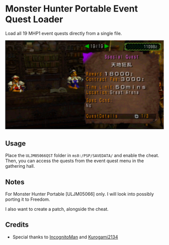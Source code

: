 # Monster Hunter Portable Event Quest Loader

Load all 19 MHP1 event quests directly from a single file.

![Screenshot](/.github/screenshot.png?raw=true)

## Usage

Place the `ULJM05066QST` folder in `ms0:/PSP/SAVEDATA/` and enable the cheat. Then, you can access the quests from the event quest menu in the gathering hall.

## Notes

For Monster Hunter Portable [ULJM05066] only. I will look into possibly porting it to Freedom.

I also want to create a patch, alongside the cheat.

## Credits

- Special thanks to [IncognitoMan](https://github.com/IncognitoMan) and [Kurogami2134](https://github.com/Kurogami2134)
